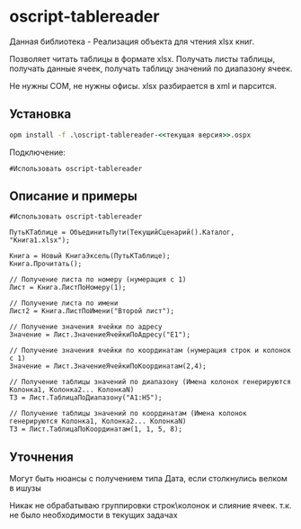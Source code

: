# oscript-tablereader

Данная библиотека - Реализация объекта для чтения xlsx книг.

Позволяет читать таблицы в формате xlsx. Получать листы таблицы, получать данные ячеек, получать таблицу значений по диапазону ячеек.

Не нужны COM, не нужны офисы. xlsx разбирается в xml и парсится.

## Установка

```cmd
opm install -f .\oscript-tablereader-<<текущая версия>>.ospx
```

Подключение:

```bsl
#Использовать oscript-tablereader
```

## Описание и примеры

```bsl
#Использовать oscript-tablereader

ПутьКТаблице = ОбъединитьПути(ТекущийСценарий().Каталог, "Книга1.xlsx");

Книга = Новый КнигаЭксель(ПутьКТаблице);
Книга.Прочитать();	

// Получение листа по номеру (нумерация с 1)
Лист = Книга.ЛистПоНомеру(1);

// Получение листа по имени 
Лист2 = Книга.ЛистПоИмени("Второй лист");

// Получение значения ячейки по адресу
Значение = Лист.ЗначениеЯчейкиПоАдресу("E1");

// Получение значения ячейки по координатам (нумерация строк и колонок с 1)
Значение = Лист.ЗначениеЯчейкиПоКоординатам(2,4);

// Получение таблицы значений по диапазону (Имена колонок генерируются Колонка1, Колонка2... КолонкаN)
ТЗ = Лист.ТаблицаПоДиапазону("A1:H5");

// Получение таблицы значений по координатам (Имена колонок генерируются Колонка1, Колонка2... КолонкаN)
ТЗ = Лист.ТаблицаПоКоординатам(1, 1, 5, 8);

```

## Уточнения

Могут быть нюансы c получением типа Дата, если столкнулись велком в ишузы

Никак не обрабатываю группировки строк\колонок и слияние ячеек. т.к. не было необходимости в текущих задачах